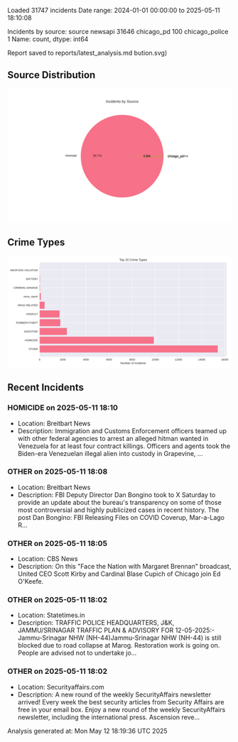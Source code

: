 
Loaded 31747 incidents
Date range: 2024-01-01 00:00:00 to 2025-05-11 18:10:08

Incidents by source:
source
newsapi           31646
chicago_pd          100
chicago_police        1
Name: count, dtype: int64

Report saved to reports/latest_analysis.md
bution.svg)

## Source Distribution
![Source Distribution](images/source_distribution.svg)

## Crime Types
![Crime Types](images/crime_types.svg)

## Recent Incidents

### HOMICIDE on 2025-05-11 18:10
- Location: Breitbart News
- Description: Immigration and Customs Enforcement officers teamed up with other federal agencies to arrest an alleged hitman wanted in Venezuela for at least four contract killings. Officers and agents took the Biden-era Venezuelan illegal alien into custody in Grapevine, …


### OTHER on 2025-05-11 18:08
- Location: Breitbart News
- Description: FBI Deputy Director Dan Bongino took to X Saturday to provide an update about the bureau's transparency on some of those most controversial and highly publicized cases in recent history.
The post Dan Bongino: FBI Releasing Files on COVID Coverup, Mar-a-Lago R…


### OTHER on 2025-05-11 18:05
- Location: CBS News
- Description: On this "Face the Nation with Margaret Brennan" broadcast, United CEO Scott Kirby and Cardinal Blase Cupich of Chicago join Ed O'Keefe.


### OTHER on 2025-05-11 18:02
- Location: Statetimes.in
- Description: TRAFFIC POLICE HEADQUARTERS, J&K, JAMMU/SRINAGAR TRAFFIC PLAN & ADVISORY FOR 12-05-2025:- Jammu-Srinagar NHW (NH-44)Jammu-Srinagar NHW (NH-44) is still blocked due to road collapse at Marog. Restoration work is going on. People are advised not to undertake jo…


### OTHER on 2025-05-11 18:02
- Location: Securityaffairs.com
- Description: A new round of the weekly SecurityAffairs newsletter arrived! Every week the best security articles from Security Affairs are free in your email box. Enjoy a new round of the weekly SecurityAffairs newsletter, including the international press. Ascension reve…

Analysis generated at: Mon May 12 18:19:36 UTC 2025
